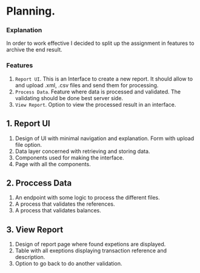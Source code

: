 # Planning.

### Explanation

In order to work effective I decided to split up the assignment in features to archive the end result.

### Features

1. `Report UI`. This is an Interface to create a new report. It should allow to and upload .xml, .csv files and send them for processing.
1. `Process Data`. Feature where data is processed and validated. The validating should be done best server side.
1. `View Report`. Option to view the processed result in an interface.

## 1. Report UI

1. Design of UI with minimal navigation and explanation. Form with upload file option.
1. Data layer concerned with retrieving and storing data.
1. Components used for making the interface.
1. Page with all the components.

## 2. Proccess Data

1. An endpoint with some logic to process the different files.
1. A process that validates the references.
1. A process that validates balances.

## 3. View Report

1. Design of report page where found expetions are displayed.
1. Table with all exeptions displaying transaction reference and description.
1. Option to go back to do another validation.
